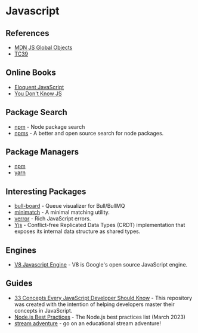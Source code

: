 # Javascript

## References

- [MDN JS Global Objects](https://developer.mozilla.org/en-US/docs/Web/JavaScript/Reference/Global_Objects)
- [TC39 ](https://www.ecma-international.org/technical-committees/tc39/?tab=general)

## Online Books

- [Eloquent JavaScript](https://eloquentjavascript.net/)
- [You Don't Know JS](https://github.com/getify/You-Dont-Know-JS/blob/1st-ed/README.md)

## Package Search

- [npm](https://www.npmjs.com/) - Node package search
- [npms](https://npms.io/) - A better and open source search for node packages.

## Package Managers

- [npm](https://docs.npmjs.com/)
- [yarn](https://yarnpkg.com/)

## Interesting Packages

- [bull-board](https://github.com/felixmosh/bull-board) - Queue visualizer for Bull/BullMQ
- [minimatch](https://github.com/isaacs/minimatch) - A minimal matching utility.
- [verror](https://github.com/TritonDataCenter/node-verror) - Rich JavaScript errors.
- [Yjs](https://github.com/yjs/yjs) - Conflict-free Replicated Data Types (CRDT) implementation that exposes its internal data structure as shared types.

## Engines

- [V8 Javascript Engine](https://github.com/v8/v8) - V8 is Google's open source JavaScript engine.

## Guides

- [33 Concepts Every JavaScript Developer Should Know](https://github.com/leonardomso/33-js-concepts) - This repository was created with the intention of helping developers master their concepts in JavaScript.
- [Node.js Best Practices](https://github.com/goldbergyoni/nodebestpractices) -  The Node.js best practices list (March 2023)
- [stream adventure](https://github.com/workshopper/stream-adventure) - go on an educational stream adventure!